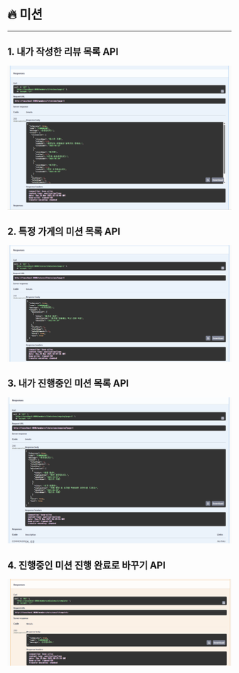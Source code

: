 # 🔥 미션

---

## 1. 내가 작성한 리뷰 목록 API

![미션1번](./1번미션완료.png)

## 2. 특정 가게의 미션 목록 API

![미션2번](./미션2번완료.png)

## 3. 내가 진행중인 미션 목록 API

![미션3번](./미션3번완료.png)

## 4. 진행중인 미션 진행 완료로 바꾸기 API

![미션4번](./미션4번완료.png)

